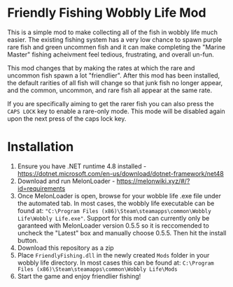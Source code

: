 # Friendly Fishing Wobbly Life Mod
This is a simple mod to make collecting all of the fish in wobbly life much easier. The existing fishing system has a very low chance to spawn purple rare fish and green uncommen fish and it can make completing the "Marine Master" fishing acheivment feel tedious, frustrating, and overall un-fun.

This mod changes that by making the rates at which the rare and uncommon fish spawn a lot "friendlier". After this mod has been installed, the default rarities of all fish will change so that junk fish no longer appear, and the common, uncommon, and rare fish all appear at the same rate.

If you are specifically aiming to get the rarer fish you can also press the `CAPS LOCK` key to enable a rare-only mode. This mode will be disabled again upon the next press of the caps lock key.

# Installation 
1. Ensure you have .NET runtime 4.8 installed - https://dotnet.microsoft.com/en-us/download/dotnet-framework/net48
2. Download and run MelonLoader - https://melonwiki.xyz/#/?id=requirements
3. Once MelonLoader is open, browse for your wobble life .exe file under the automated tab. In most cases, the wobbly life executable can be found at:
   `"C:\Program Files (x86)\Steam\steamapps\common\Wobbly Life\Wobbly Life.exe"`. Support for this mod can currently only be garanteed with MelonLoader version 0.5.5 so it is reccomended to uncheck the "Latest" box and manually choose 0.5.5. Then hit the install button.
4. Download this repository as a zip
5. Place `FriendlyFishing.dll` in the newly created `Mods` folder in your wobbly life directory. In most cases this can be found at: `C:\Program Files (x86)\Steam\steamapps\common\Wobbly Life\Mods`
6. Start the game and enjoy friendlier fishing!
